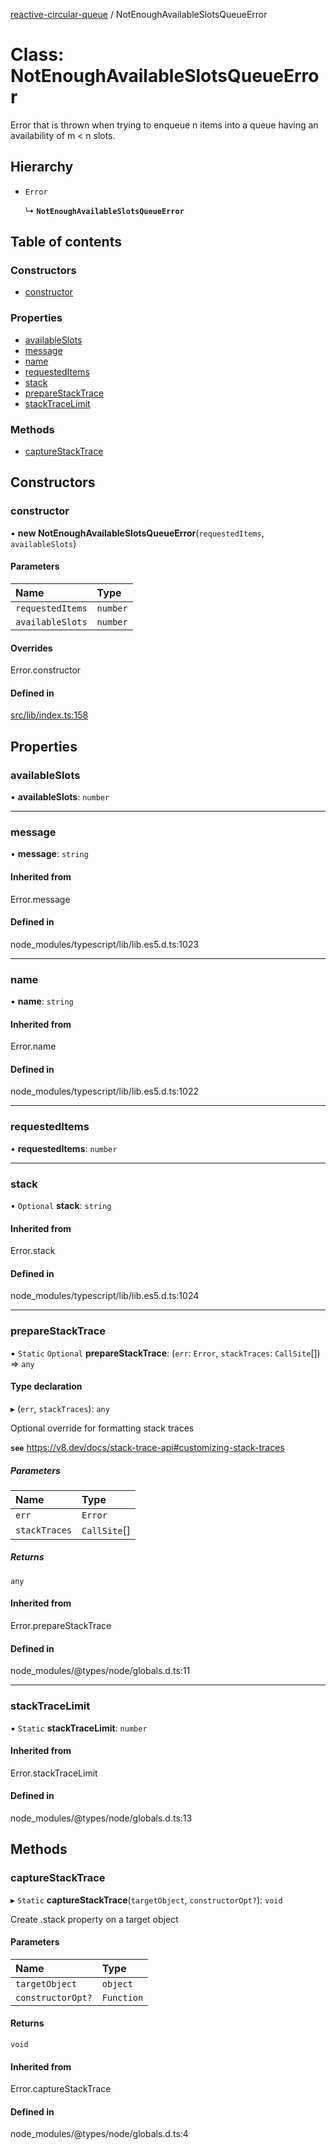 [reactive-circular-queue](../README.md) / NotEnoughAvailableSlotsQueueError

# Class: NotEnoughAvailableSlotsQueueError

Error that is thrown when trying to enqueue n items into a queue having an availability of m < n slots.

## Hierarchy

- `Error`

  ↳ **`NotEnoughAvailableSlotsQueueError`**

## Table of contents

### Constructors

- [constructor](NotEnoughAvailableSlotsQueueError.md#constructor)

### Properties

- [availableSlots](NotEnoughAvailableSlotsQueueError.md#availableslots)
- [message](NotEnoughAvailableSlotsQueueError.md#message)
- [name](NotEnoughAvailableSlotsQueueError.md#name)
- [requestedItems](NotEnoughAvailableSlotsQueueError.md#requesteditems)
- [stack](NotEnoughAvailableSlotsQueueError.md#stack)
- [prepareStackTrace](NotEnoughAvailableSlotsQueueError.md#preparestacktrace)
- [stackTraceLimit](NotEnoughAvailableSlotsQueueError.md#stacktracelimit)

### Methods

- [captureStackTrace](NotEnoughAvailableSlotsQueueError.md#capturestacktrace)

## Constructors

### constructor

• **new NotEnoughAvailableSlotsQueueError**(`requestedItems`, `availableSlots`)

#### Parameters

| Name | Type |
| :------ | :------ |
| `requestedItems` | `number` |
| `availableSlots` | `number` |

#### Overrides

Error.constructor

#### Defined in

[src/lib/index.ts:158](https://github.com/cdellacqua/reactive-circular-queue.js/blob/main/src/lib/index.ts#L158)

## Properties

### availableSlots

• **availableSlots**: `number`

___

### message

• **message**: `string`

#### Inherited from

Error.message

#### Defined in

node_modules/typescript/lib/lib.es5.d.ts:1023

___

### name

• **name**: `string`

#### Inherited from

Error.name

#### Defined in

node_modules/typescript/lib/lib.es5.d.ts:1022

___

### requestedItems

• **requestedItems**: `number`

___

### stack

• `Optional` **stack**: `string`

#### Inherited from

Error.stack

#### Defined in

node_modules/typescript/lib/lib.es5.d.ts:1024

___

### prepareStackTrace

▪ `Static` `Optional` **prepareStackTrace**: (`err`: `Error`, `stackTraces`: `CallSite`[]) => `any`

#### Type declaration

▸ (`err`, `stackTraces`): `any`

Optional override for formatting stack traces

**`see`** https://v8.dev/docs/stack-trace-api#customizing-stack-traces

##### Parameters

| Name | Type |
| :------ | :------ |
| `err` | `Error` |
| `stackTraces` | `CallSite`[] |

##### Returns

`any`

#### Inherited from

Error.prepareStackTrace

#### Defined in

node_modules/@types/node/globals.d.ts:11

___

### stackTraceLimit

▪ `Static` **stackTraceLimit**: `number`

#### Inherited from

Error.stackTraceLimit

#### Defined in

node_modules/@types/node/globals.d.ts:13

## Methods

### captureStackTrace

▸ `Static` **captureStackTrace**(`targetObject`, `constructorOpt?`): `void`

Create .stack property on a target object

#### Parameters

| Name | Type |
| :------ | :------ |
| `targetObject` | `object` |
| `constructorOpt?` | `Function` |

#### Returns

`void`

#### Inherited from

Error.captureStackTrace

#### Defined in

node_modules/@types/node/globals.d.ts:4
